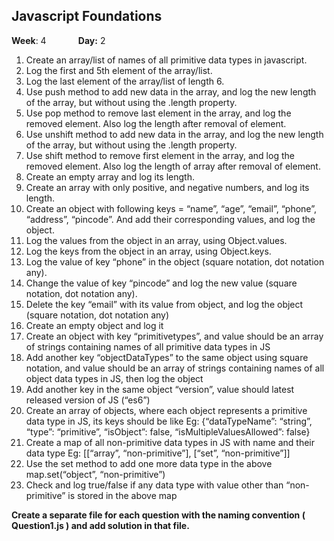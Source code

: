 
## Javascript Foundations

**Week**: 4&nbsp; &nbsp;&nbsp;&nbsp;&nbsp;&nbsp;&nbsp;&nbsp;&nbsp;&nbsp;&nbsp;&nbsp;**Day:** 2

1.  Create an array/list of names of all primitive data types in javascript.
2.  Log the first and 5th element of the array/list.
3.  Log the last element of the array/list of length 6.
4.  Use push method to add new data in the array, and log the new length of the array, but without using the .length property.
5.  Use pop method to remove last element in the array, and log the removed element. Also log the length after removal of element.
6.  Use unshift method to add new data in the array, and log the new length of the array, but without using the .length property.
7.  Use shift method to remove first element in the array, and log the removed element. Also log the length of array after removal of element.
8.  Create an empty array and log its length.
9.  Create an array with only positive, and negative numbers, and log its length.
10.  Create an object with following keys = “name”, “age”, “email”, “phone”, “address”, “pincode”. And add their corresponding values, and log the object.
11.  Log the values from the object in an array, using Object.values.
12.  Log the keys from the object in an array, using Object.keys.
13.  Log the value of key “phone” in the object (square notation, dot notation any).
14.  Change the value of key “pincode” and log the new value (square notation, dot notation any).
15.  Delete the key “email” with its value from object, and log the object (square notation, dot notation any)
16.  Create an empty object and log it
17.  Create an object with key “primitivetypes”, and value should be an array of strings containing names of all primitive data types in JS
18.  Add another key “objectDataTypes” to the same object using square notation, and value should be an array of strings containing names of all object data types in JS, then log the object
19.  Add another key in the same object “version”, value should latest released version of JS (“es6”)
20.  Create an array of objects, where each object represents a primitive data type in JS, its keys should be like Eg: {“dataTypeName”: “string”, “type”: “primitive”, “isObject”: false, “isMultipleValuesAllowed”: false}
21.  Create a map of all non-primitive data types in JS with name and their data type Eg: [[“array”, “non-primitive”], [“set”, “non-primitive”]]
22.  Use the set method to add one more data type in the above map.set(“object”, “non-primitive”)
23.  Check and log true/false if any data type with value other than “non-primitive” is stored in the above map


**Create a separate file for each question with the naming convention ( Question1.js ) and add solution in that file.**
